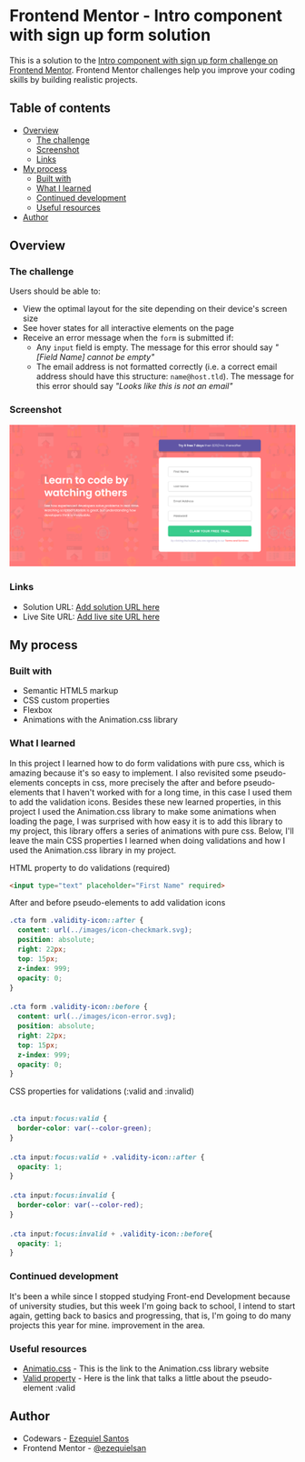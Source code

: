 # Frontend Mentor - Intro component with sign up form solution

This is a solution to the [Intro component with sign up form challenge on Frontend Mentor](https://www.frontendmentor.io/challenges/intro-component-with-signup-form-5cf91bd49edda32581d28fd1). Frontend Mentor challenges help you improve your coding skills by building realistic projects. 

## Table of contents

- [Overview](#overview)
  - [The challenge](#the-challenge)
  - [Screenshot](#screenshot)
  - [Links](#links)
- [My process](#my-process)
  - [Built with](#built-with)
  - [What I learned](#what-i-learned)
  - [Continued development](#continued-development)
  - [Useful resources](#useful-resources)
- [Author](#author)

## Overview

### The challenge

Users should be able to:

- View the optimal layout for the site depending on their device's screen size
- See hover states for all interactive elements on the page
- Receive an error message when the `form` is submitted if:
  - Any `input` field is empty. The message for this error should say *"[Field Name] cannot be empty"*
  - The email address is not formatted correctly (i.e. a correct email address should have this structure: `name@host.tld`). The message for this error should say *"Looks like this is not an email"*

### Screenshot

![](./screenshot.png)

### Links

- Solution URL: [Add solution URL here](https://your-solution-url.com)
- Live Site URL: [Add live site URL here](https://your-live-site-url.com)

## My process

### Built with

- Semantic HTML5 markup
- CSS custom properties
- Flexbox
- Animations with the Animation.css library

### What I learned

In this project I learned how to do form validations with pure css, which is amazing because it's so easy to implement. I also revisited some pseudo-elements concepts in css, more precisely the after and before pseudo-elements that I haven't worked with for a long time, in this case I used them to add the validation icons. Besides these new learned properties, in this project I used the Animation.css library to make some animations when loading the page, I was surprised with how easy it is to add this library to my project, this library offers a series of animations with pure css. Below, I'll leave the main CSS properties I learned when doing validations and how I used the Animation.css library in my project.

HTML property to do validations (required)
```html
<input type="text" placeholder="First Name" required>
```

After and before pseudo-elements to add validation icons
```css
.cta form .validity-icon::after {
  content: url(../images/icon-checkmark.svg);
  position: absolute;
  right: 22px;
  top: 15px;
  z-index: 999;
  opacity: 0;
}

.cta form .validity-icon::before {
  content: url(../images/icon-error.svg);
  position: absolute;
  right: 22px;
  top: 15px;
  z-index: 999;
  opacity: 0;
}
```

CSS properties for validations (:valid and :invalid)
```css

.cta input:focus:valid {
  border-color: var(--color-green); 
}

.cta input:focus:valid + .validity-icon::after {
  opacity: 1; 
}

.cta input:focus:invalid {
  border-color: var(--color-red); 
}

.cta input:focus:invalid + .validity-icon::before{
  opacity: 1;
}
```

### Continued development

It's been a while since I stopped studying Front-end Development because of university studies, but this week I'm going back to school, I intend to start again, getting back to basics and progressing, that is, I'm going to do many projects this year for mine. improvement in the area.

### Useful resources

- [Animatio.css](https://animate.style) - This is the link to the Animation.css library website
- [Valid property](https://css-tricks.com/almanac/selectors/v/valid/) - Here is the link that talks a little about the pseudo-element :valid

## Author

- Codewars - [Ezequiel Santos](https://www.codewars.com/users/Ezequiel%20Santos)
- Frontend Mentor - [@ezequielsan](https://www.frontendmentor.io/profile/ezequielsan)
